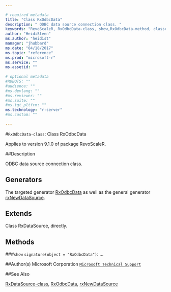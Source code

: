 ```yaml
--- 
 
# required metadata 
title: "Class RxOdbcData" 
description: " ODBC data source connection class. " 
keywords: "RevoScaleR, RxOdbcData-class, show,RxOdbcData-method, classes" 
author: "HeidiSteen"
ms.author: "heidist" 
manager: "jhubbard" 
ms.date: "04/18/2017" 
ms.topic: "reference" 
ms.prod: "microsoft-r" 
ms.service: "" 
ms.assetid: "" 
 
# optional metadata 
#ROBOTS: "" 
#audience: "" 
#ms.devlang: "" 
#ms.reviewer: "" 
#ms.suite: "" 
#ms.tgt_pltfrm: "" 
ms.technology: "r-server" 
#ms.custom: "" 
 
--- 
```

 
 
 
 
 #`RxOdbcData-class`: Class RxOdbcData

 Applies to version 9.1.0 of package RevoScaleR.
 
 ##Description
 
ODBC data source connection class.
 
 
 ## Generators 

 
The targeted generator [RxOdbcData](rxodbcdata.md) as well as the general generator
[rxNewDataSource](rxnew.md).
 
 ## Extends 

 
Class RxDataSource, directly.
 
 ## Methods 

 


###`show`
`signature(object = "RxOdbcData")`: ...



 
 ##Author(s)
 Microsoft Corporation [`Microsoft Technical Support`](https://go.microsoft.com/fwlink/?LinkID=698556&clcid=0x409)
 
 
 ##See Also
 
[RxDataSource-class](rxdatasource-class.md),
[RxOdbcData](rxodbcdata.md),
[rxNewDataSource](rxnew.md)
   
 
